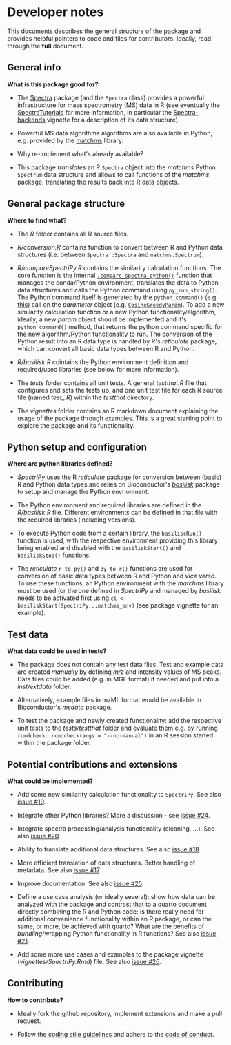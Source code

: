# Developer notes

This documents describes the general structure of the package and provides
helpful pointers to code and files for contributors. Ideally, read through the
**full** document.


## General info

**What is this package good for?**

- The [Spectra]() package (and the `Spectra` class) provides a powerful
  infrastructure for mass spectrometry (MS) data in R (see eventually the
  [SpectraTutorials](https://jorainer.github.io/SpectraTutorials/) for more
  information, in particular the
  [Spectra-backends](https://jorainer.github.io/SpectraTutorials/articles/Spectra-backends.html)
  vignette for a description of its data structure).

- Powerful MS data algorithms algorithms are also available in Python,
  e.g. provided by the [matchms](https://github.com/matchms/matchms) library.

- Why re-implement what's already available?

- This package *translates* an R `Spectra` object into the *matchms* Python
  `Spectrum` data structure and allows to call functions of the *matchms*
  package, translating the results back into R data objects.


## General package structure

**Where to find what?**

- The *R* folder contains all R source files.

- *R/conversion.R* contains function to convert between R and Python data
  structures (i.e. between `Spectra::Spectra` and `matchms.Spectrum`).

- *R/compareSpectriPy.R* contains the similarity calculation functions. The core
  function is the internal
  [`.compare_spectra_python()`](https://github.com/rformassspectrometry/SpectriPy/blob/main/R/compareSpectriPy.R#L304-L333)
  function that manages the conda/Python environment, translates the data to
  Python data structures and calls the Python command using
  `py_run_string()`. The Python command itself is generated by the
  `python_command()`
  (e.g. [this](https://github.com/rformassspectrometry/SpectriPy/blob/main/R/compareSpectriPy.R#L255-L266))
  call on the *parameter* object
  (e.g. [`CosineGreedyParam`](https://github.com/rformassspectrometry/SpectriPy/blob/main/R/compareSpectriPy.R#L132-L153)). To
  add a new similarity calculation function or a new Python
  functionality/algorithm, ideally, a new *param* object should be implemented
  and it's `python_command()` method, that returns the python command specific
  for the new algorithm/Python functionality to run. The conversion of the
  Python result into an R data type is handled by R's *reticulate* package,
  which can convert all basic data types between R and Python.

- *R/basilisk.R* cointains the Python environment definition and required/used
  libraries (see below for more information).

- The *tests* folder contains all unit tests. A general *testthat.R* file that
  configures and sets the tests up, and one unit test file for each R source
  file (named *test_<R-source-file>.R*) within the *testthat* directory.

- The *vignettes* folder contains an R markdown document explaining the usage of
  the package through examples. This is a great starting point to explore the
  package and its functionality.


## Python setup and configuration

**Where are python libraries defined?**

- *SpectriPy* uses the R *reticulate* package for conversion between (basic) R
  and Python data types.and relies on Bioconductor's
  [*basilisk*](https://bioconductor.org/packages/basilisk) package to setup and
  manage the Python envrionment.

- The Python environment and required libraries are defined in the
  *R/basilisk.R* file. Different environments can be defined in that file with
  the required libraries (including versions).

- To execute Python code from a certain library, the `basiliscRun()` function is
  used, with the respective environment providing this library being enabled
  and disabled with the `basiliskStart()` and `basiliskStop()` functions.

- The *reticulate* `r_to_py()` and `py_to_r()` functions are used for conversion
  of basic data types between R and Python and *vice versa*. To use these
  functions, an Python environment with the *matchms* library must be used (or
  the one defined in *SpectriPy* and managed by *basilisk* needs to be activated
  first using `cl <- basiliskStart(SpectriPy:::matchms_env)` (see package
  vignette for an example).


## Test data

**What data could be used in tests?**

- The package does not contain any test data files. Test and example data are
  created *manually* by defining *m/z* and intensity values of MS peaks. Data
  files could be added (e.g. in MGF format) if needed and put into a
  *inst/extdata* folder.

- Alternatively, example files in mzML format would be available in
  Bioconductor's [*msdata*](https://bioconductor.org/packages/msdata)
  package.

- To test the package and newly created functionality: add the respective unit
  tests to the *tests/testthat* folder and evaluate them e.g. by running
  `rcmdcheck::rcmdcheck(args = "--no-manual")` in an R session started within
  the package folder.


## Potential contributions and extensions

**What could be implemented?**

- Add some new similarity calculation functionality to `SpectriPy`. See also
  [issue #19](https://github.com/rformassspectrometry/SpectriPy/issues/19).

- Integrate other Python libraries? More a discussion - see [issue
  #24](https://github.com/rformassspectrometry/SpectriPy/issues/24).

- Integrate spectra processing/analysis functionality (cleaning, ...). See also
  [issue #20](https://github.com/rformassspectrometry/SpectriPy/issues/20).

- Ability to translate additional data structures. See also [issue
  #18](https://github.com/rformassspectrometry/SpectriPy/issues/18).

- More efficient translation of data structures. Better handling of
  metadata. See also [issue
  #17](https://github.com/rformassspectrometry/SpectriPy/issues/17).

- Improve documentation. See also [issue
  #25](https://github.com/rformassspectrometry/SpectriPy/issues/25).

- Define a use case analysis (or ideally several): show how data can be analyzed
  with the package and contrast that to a quarto document directly combining the
  R and Python code: is there really need for additional convenience
  functionality within an R package, or can the same, or more, be achieved with
  quarto? What are the benefits of *bundling*/wrapping Python functionality in R
  functions? See also [issue
  #21](https://github.com/rformassspectrometry/SpectriPy/issues/21).

- Add some more use cases and examples to the package vignette
  (*vignettes/SpectriPy.Rmd*) file. See also [issue
  #26](https://github.com/rformassspectrometry/SpectriPy/issues/26).


## Contributing

**How to contribute?**

- Ideally fork the github repository, implement extensions and make a pull
  request.

- Follow the [coding stile
  guidelines](https://rformassspectrometry.github.io/RforMassSpectrometry/articles/RforMassSpectrometry.html#coding-style)
  and adhere to the [code of
  conduct](https://rformassspectrometry.github.io/RforMassSpectrometry/articles/RforMassSpectrometry.html#code-of-conduct).
